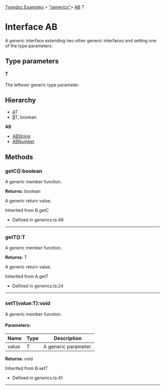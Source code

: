 [Typedoc Examples](../index.md) >  ["generics"](../modules/_generics_.md)>  [AB](../interfaces/_generics_.ab.md)
T
# Interface AB


<p>A generic interface extending two other generic interfaces
and setting one of the type parameters.</p>






  
 ## Type parameters

#### T 

<p>The leftover generic type parameter.</p>








## Hierarchy
* [A](../interfaces/_generics_.a.md)T
* [B](../interfaces/_generics_.b.md)T, boolean

**AB**

* [ABString](../interfaces/_generics_.abstring.md)
* [ABNumber](../interfaces/_generics_.abnumber.md)










## Methods

<a id="getc"></a>
### getC():boolean



<p>A generic member function.</p>










**Returns:** boolean

A generic return value.




Inherited from B.getC



* Defined in generics.ts:48









---

<a id="gett"></a>
### getT():T



<p>A generic member function.</p>










**Returns:** T

A generic return value.




Inherited from A.getT



* Defined in generics.ts:24









---

<a id="sett"></a>
### setT(value:T):void



<p>A generic member function.</p>







#### Parameters:
| Name  | Type                | Description  |
| ------ | ------------------- | ------------ |
| value  | T | A generic parameter. |






**Returns:** void




Inherited from B.setT



* Defined in generics.ts:41









---




